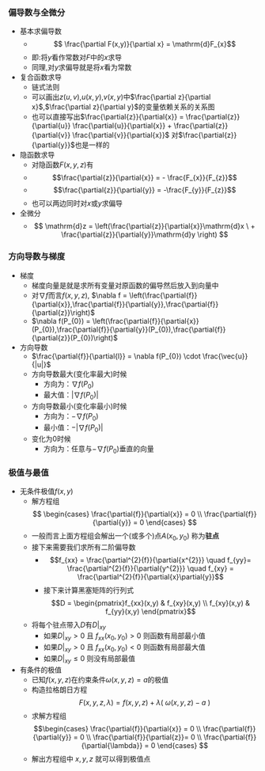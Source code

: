### 偏导数与全微分
- 基本求偏导数 
	- $$ \frac{\partial F(x,y)}{\partial x} = \mathrm{d}F_{x}$$
	- 即:将$y$看作常数对$F$中的$x$求导
	- 同理,对$y$求偏导就是将$x$看为常数
- 复合函数求导 
	- 链式法则
	- 可以画出$z(u,v)$,$u(x,y)$,$v(x,y)$中$\frac{\partial z}{\partial x}$,$\frac{\partial z}{\partial y}$的变量依赖关系的关系图
	- 也可以直接写出$\frac{\partial{z}}{\partial{x}} = \frac{\partial{z}}{\partial{u}} \frac{\partial{u}}{\partial{x}} + \frac{\partial{z}}{\partial{v}} \frac{\partial{v}}{\partial{x}}$ 对$\frac{\partial{z}}{\partial{y}}$也是一样的
- 隐函数求导
	- 对隐函数$F(x,y,z)$有
	- $$\frac{\partial{z}}{\partial{x}} = - \frac{F_{x}}{F_{z}}$$
	- $$\frac{\partial{z}}{\partial{y}} = -\frac{F_{y}}{F_{z}}$$
	- 也可以两边同时对$x$或$y$求偏导
- 全微分
	- $$ \mathrm{d}z = \left(\frac{\partial{z}}{\partial{x}}\mathrm{d}x \  + \frac{\partial{z}}{\partial{y}}\mathrm{d}y \right) $$
### 方向导数与梯度
- 梯度
	- 梯度向量是就是求所有变量对原函数的偏导然后放入到向量中
	- 对$\nabla f$而言$f(x,y,z)$, $\nabla f = \left(\frac{\partial{f}}{\partial{x}},\frac{\partial{f}}{\partial{y}},\frac{\partial{f}}{\partial{z}}\right)$
	- $\nabla f(P_{0}) = \left(\frac{\partial{f}}{\partial{x}}(P_{0}),\frac{\partial{f}}{\partial{y}}(P_{0}),\frac{\partial{f}}{\partial{z}}(P_{0})\right)$ 
- 方向导数 
	- $\frac{\partial{f}}{\partial{l}} = \nabla f(P_{0}) \cdot \frac{\vec{u}}{|u|}$ 
	- 方向导数最大(变化率最大)时候
		- 方向为：$\nabla f(P_{0})$ 
		- 最大值：$|\nabla f(P_{0})|$
	- 方向导数最小(变化率最小)时候
		- 方向为：$-\nabla f(P_{0})$ 
		- 最小值：$-|\nabla f(P_{0})|$
	- 变化为0时候
		- 方向为：任意与$-\nabla f(P_{0})$垂直的向量
### 极值与最值
- 无条件极值$f(x,y)$ 
	- 解方程组 $$ \begin{cases} \frac{\partial{f}}{\partial{x}} = 0 \\ \frac{\partial{f}}{\partial{y}} = 0 \end{cases} $$
	- 一般而言上面方程组会解出一个(或多个)点$A(x_{0},y_{0})$ 称为**驻点**
	- 接下来需要我们求所有二阶偏导数
		- $$f_{xx} = \frac{\partial^{2}{f}}{\partial{x^{2}}} \quad f_{yy}= \frac{\partial^{2}{f}}{\partial{y^{2}}}  \quad f_{xy} = \frac{\partial^{2}{f}}{\partial{x}\partial{y}}$$
		- 接下来计算黑塞矩阵的行列式$$D = \begin{pmatrix}f_{xx}(x,y)  & f_{xy}(x,y) \\ f_{xy}(x,y)  &  f_{yy}(x,y) \end{pmatrix}$$
	- 将每个驻点带入$D$有$D|_{xy}$ 
		- 如果$D|_{xy} > 0$ 且 $f_{xx}(x_{0},y_{0}) > 0$ 则函数有局部最小值
		- 如果$D|_{xy} > 0$ 且 $f_{xx}(x_{0},y_{0}) < 0$ 则函数有局部最大值
		- 如果$D|_{xy} \leq 0$ 则没有局部最值
- 有条件的极值
	- 已知$f(x,y,z)$在约束条件$\omega(x,y,z) = a$的极值 
	- 构造拉格朗日方程 $$F(x,y,z,\lambda) = f(x,y,z) + \lambda(\ \omega(x,y,z) - a\ )$$
	- 求解方程组$$\begin{cases} \frac{\partial{f}}{\partial{x}} = 0 \\ \frac{\partial{f}}{\partial{y}} = 0 \\ \frac{\partial{f}}{\partial{z}}= 0 \\ \frac{\partial{f}}{\partial{\lambda}} = 0 \end{cases} $$
	- 解出方程组中 $x,y,z$ 就可以得到极值点 
